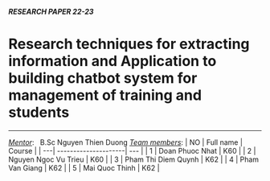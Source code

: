 **_RESEARCH PAPER 22-23_**

# Research techniques for extracting information and Application to building chatbot system for management of training and students

---

_<u>Mentor</u>_: &nbsp; B.Sc Nguyen Thien Duong
_<u>Team members</u>_:
| NO | Full name | Course |
| ---| ---------------------| --- |
| 1 | Doan Phuoc Nhat | K60 |
| 2 | Nguyen Ngoc Vu Trieu | K60 |
| 3 | Pham Thi Diem Quynh | K62 |
| 4 | Pham Van Giang | K62 |
| 5 | Mai Quoc Thinh | K62 |
